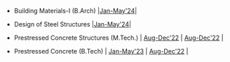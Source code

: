 - Building Materials-I (B.Arch)
 |[Jan-May'24](BuildingMaterials-I_Jan-May'24.md)|

- Design of Steel Structures
  |[Jan-May'24](Jan-May'24.md)|

- Prestressed Concrete Structures (M.Tech.)
 | [Aug-Dec'22](Aug-Dec'23.md) | [Aug-Dec'22](Aug-Dec'22.md) |

 - Prestressed Concrete (B.Tech)
   | [Jan-May'23](Jan-May'23.md) | [Aug-Dec'22](Aug-Dec'22.md) |

